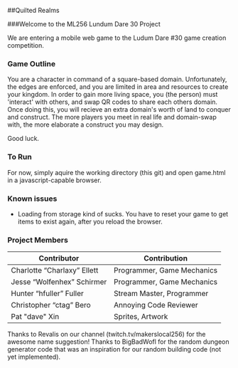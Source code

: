 ##Quilted Realms


###Welcome to the ML256 Lundum Dare 30 Project


We are entering a mobile web game to the Ludum Dare #30 game creation competition.


### Game Outline

You are a character in command of a square-based domain. Unfortunately, the edges are enforced, and you are limited in area and resources to create your kingdom. In order to gain more living space, you (the person) must 'interact' with others, and swap QR codes to share each others domain. Once doing this, you will recieve an extra domain's worth of land to conquer and construct. The more players you meet in real life and domain-swap with, the more elaborate a construct you may design.

Good luck.


### To Run

For now, simply aquire the working directory (this git) and open game.html in a javascript-capable browser.


### Known issues

* Loading from storage kind of sucks. You have to reset your game to get items to exist again, after you reload the browser.


### Project Members



| Contributor | Contribution |
|-------------|--------------|
| Charlotte “Charlaxy” Ellett | Programmer, Game Mechanics |
| Jesse “Wolfenhex” Schirmer | Programmer, Game Mechanics |
| Hunter “hfuller” Fuller | Stream Master, Programmer |
| Christopher “ctag” Bero | Annoying Code Reviewer |
| Pat "dave" Xin | Sprites, Artwork |

Thanks to Revalis on our channel (twitch.tv/makerslocal256) for the awesome name suggestion!
Thanks to BigBadWofl for the random dungeon generator code that was an inspiration for our random building code (not yet implemented).
